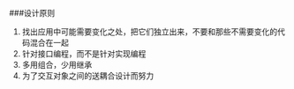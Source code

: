 ###设计原则
1. 找出应用中可能需要变化之处，把它们独立出来，不要和那些不需要变化的代码混合在一起
2. 针对接口编程，而不是针对实现编程
3. 多用组合，少用继承
4. 为了交互对象之间的送耦合设计而努力










